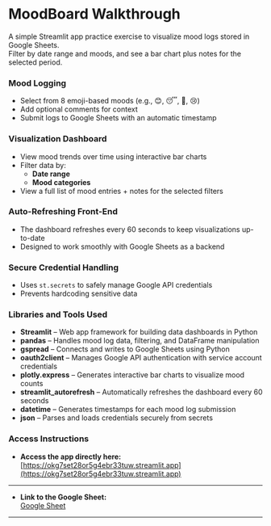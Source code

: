 # MoodBoard Walkthrough

A simple Streamlit app practice exercise to visualize mood logs stored in Google Sheets.  
Filter by date range and moods, and see a bar chart plus notes for the selected period.

### Mood Logging
- Select from 8 emoji-based moods (e.g., 😊, 😴, 🎉, 😢)
- Add optional comments for context
- Submit logs to Google Sheets with an automatic timestamp

### Visualization Dashboard
- View mood trends over time using interactive bar charts
- Filter data by:
  - **Date range**
  - **Mood categories**
- View a full list of mood entries + notes for the selected filters

### Auto-Refreshing Front-End
- The dashboard refreshes every 60 seconds to keep visualizations up-to-date
- Designed to work smoothly with Google Sheets as a backend

### Secure Credential Handling
- Uses `st.secrets` to safely manage Google API credentials
- Prevents hardcoding sensitive data

### Libraries and Tools Used

- **Streamlit** – Web app framework for building data dashboards in Python
- **pandas** – Handles mood log data, filtering, and DataFrame manipulation
- **gspread** – Connects and writes to Google Sheets using Python
- **oauth2client** – Manages Google API authentication with service account credentials
- **plotly.express** – Generates interactive bar charts to visualize mood counts
- **streamlit_autorefresh** – Automatically refreshes the dashboard every 60 seconds
- **datetime** – Generates timestamps for each mood log submission
- **json** – Parses and loads credentials securely from secrets

### Access Instructions

- **Access the app directly here:**  
[https://okg7set28or5g4ebr33tuw.streamlit.app](https://okg7set28or5g4ebr33tuw.streamlit.app)

---

- **Link to the Google Sheet:**  
  [Google Sheet](https://docs.google.com/spreadsheets/d/1PCGMvbs-4QKf-enm3PC2e3HOah1lYXTicvsmI6Zuu2g)

---
